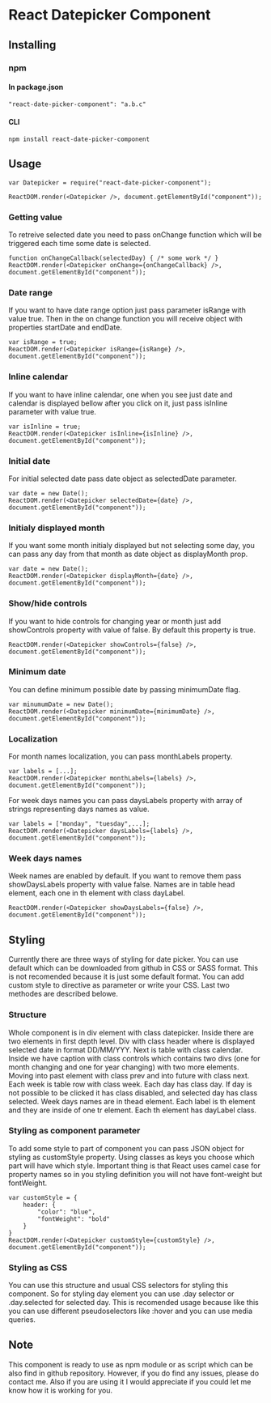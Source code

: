 # React Datepicker Component

## Installing 

### npm

#### In package.json
```
"react-date-picker-component": "a.b.c"
```

#### CLI
```
npm install react-date-picker-component
```

## Usage

```
var Datepicker = require("react-date-picker-component");

ReactDOM.render(<Datepicker />, document.getElementById("component"));
```

### Getting value
To retreive selected date you need to pass onChange function which will be triggered each time
some date is selected.

```
function onChangeCallback(selectedDay) { /* some work */ }
ReactDOM.render(<Datepicker onChange={onChangeCallback} />, document.getElementById("component"));
```

### Date range
If you want to have date range option just pass parameter isRange with value true. Then in the on change
function you will receive object with properties startDate and endDate.

```
var isRange = true;
ReactDOM.render(<Datepicker isRange={isRange} />, document.getElementById("component"));
```

### Inline calendar
If you want to have inline calendar, one when you see just date and calendar is displayed bellow after
you click on it, just pass isInline parameter with value true.

```
var isInline = true;
ReactDOM.render(<Datepicker isInline={isInline} />, document.getElementById("component"));
```

### Initial date
For initial selected date pass date object as selectedDate parameter.
```
var date = new Date();
ReactDOM.render(<Datepicker selectedDate={date} />, document.getElementById("component"));
```

### Initialy displayed month
If you want some month initialy displayed but not selecting some day, you can pass any day from that month
as date object as displayMonth prop.
```
var date = new Date();
ReactDOM.render(<Datepicker displayMonth={date} />, document.getElementById("component"));
```

### Show/hide controls
If you want to hide controls for changing year or month just add showControls property
with value of false. By default this property is true.
```
ReactDOM.render(<Datepicker showControls={false} />, document.getElementById("component"));
```

### Minimum date
You can define minimum possible date by passing minimumDate flag.

```
var minumumDate = new Date();
ReactDOM.render(<Datepicker minimumDate={minimumDate} />, document.getElementById("component"));
```

### Localization
For month names localization, you can pass monthLabels property.

```
var labels = [...];
ReactDOM.render(<Datepicker monthLabels={labels} />, document.getElementById("component"));
```
For week days names you can pass daysLabels property with array of strings representing 
days names as value. 
```
var labels = ["monday", "tuesday",...];
ReactDOM.render(<Datepicker daysLabels={labels} />, document.getElementById("component"));
```

### Week days names
Week names are enabled by default. If you want to remove them pass showDaysLabels 
property with value false. Names are in table head element, each one in th element with 
class dayLabel.

```
ReactDOM.render(<Datepicker showDaysLabels={false} />, document.getElementById("component"));
```

## Styling
Currently there are three ways of styling for date picker. You can use default which can be downloaded from 
github in CSS or SASS format. This is not recomended because it is just some default format. You can add custom 
style to directive as parameter or write your CSS. Last two methodes are described belowe. 

### Structure
Whole component is in div element with class datepicker. Inside there are two elements in first depth level. 
Div with class header where is displayed selected date in format DD/MM/YYY. Next is table with class calendar. 
Inside we have caption with class controls which contains two divs (one for month changing and one for year 
changing) with two more elements. Moving into past element with class prev and into future with class next. 
Each week is table row with class week. Each day has class day. If day is not possible to be clicked it has 
class disabled, and selected day has class selected. Week days names are in thead element. Each label is th 
element and they are inside of one tr element. Each th element has dayLabel class.

### Styling as component parameter
To add some style to part of component you can pass JSON object for styling as customStyle property.
Using classes as keys you choose which part will have which style. Important thing is that React uses 
camel case for property names so in you styling definition you will not have font-weight but fontWeight. 

```
var customStyle = {
	header: {
		"color": "blue",
		"fontWeight": "bold"
	}
}
ReactDOM.render(<Datepicker customStyle={customStyle} />, document.getElementById("component"));
```

### Styling as CSS
You can use this structure and usual CSS selectors for styling this component. So for styling day 
element you can use .day selector or .day.selected for selected day. This is recomended usage 
because like this you can use different pseudoselectors like :hover and you can use media queries.

## Note

This component is ready to use as npm module or as script which can be also find in 
github repository. However, if you do find any issues, please do contact me. Also if you are using 
it I would appreciate if you could let me know how it is working for you.